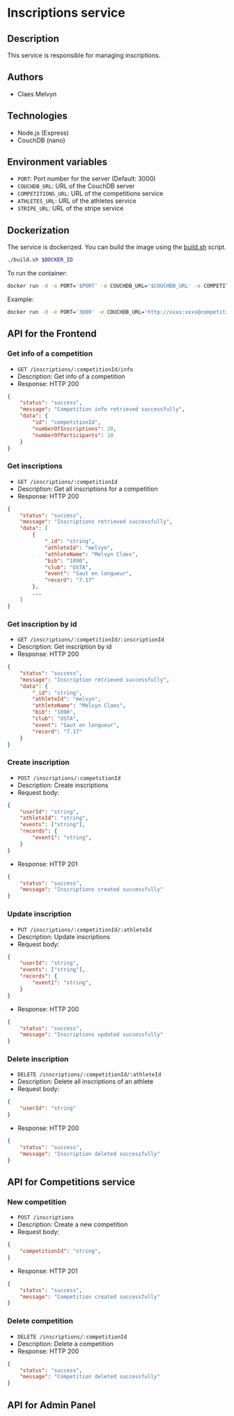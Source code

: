 # Inscriptions service

## Description

This service is responsible for managing inscriptions.

## Authors

- Claes Melvyn

## Technologies

- Node.js (Express)
- CouchDB (nano)

## Environment variables

- `PORT`: Port number for the server (Default: 3000)
- `COUCHDB_URL`: URL of the CouchDB server
- `COMPETITIONS_URL`: URL of the competitions service
- `ATHLETES_URL`: URL of the athletes service
- `STRIPE_URL`: URL of the stripe service

## Dockerization

The service is dockerized. You can build the image using the [build.sh](build.sh) script.

```bash
./build.sh $DOCKER_ID
```

To run the container:

```bash
docker run -d -e PORT='$PORT' -e COUCHDB_URL='$COUCHDB_URL' -e COMPETITIONS_URL='$COMPETITIONS_URL' -e ATHLETES_URL='$ATHLETES_URL' -e STRIPE_URL='$STRIPE_URL' -p $HOST_PORT:$PORT --name $CONTAINER_NAME $IMAGE_NAME
```

Example:

```bash
docker run -d -e PORT='3000' -e COUCHDB_URL='http://xxxx:xxxx@competitionmanager.be:4003' -e COMPETITIONS_URL='https://competitionmanager.be/' -e ATHLETES_URL='https://competitionmanager.be/' -e STRIPE_URL='https://competitionmanager.be/' -p 80:3000 --name inscriptions-service claesweb/cm-inscriptions
```

## API for the Frontend

### Get info of a competition

- `GET /inscriptions/:competitionId/info`
- Description: Get info of a competition
- Response: HTTP 200
```json
{
    "status": "success",
    "message": "Competition info retrieved successfully",
    "data": {
        "id": "competitionId",
        "numberOfInscriptions": 20,
        "numberOfParticipants": 10
    }
}
```

### Get inscriptions

- `GET /inscriptions/:competitionId`
- Description: Get all inscriptions for a competition
- Response: HTTP 200
```json
{
    "status": "success",
    "message": "Inscriptions retrieved successfully",
    "data": [
        {
            "_id": "string",
            "athleteId": "melvyn",
            "athleteName": "Melvyn Claes",
            "bib": "1090",
            "club": "USTA",
            "event": "Saut en longueur",
            "record": "7.17"
        },
        ...
    ]
}
```

### Get inscription by id

- `GET /inscriptions/:competitionId/:inscriptionId`
- Description: Get inscription by id
- Response: HTTP 200
```json
{
    "status": "success",
    "message": "Inscription retrieved successfully",
    "data": {
        "_id": "string",
        "athleteId": "melvyn",
        "athleteName": "Melvyn Claes",
        "bib": "1090",
        "club": "USTA",
        "event": "Saut en longueur",
        "record": "7.17"
    }
}
```

### Create inscription

- `POST /inscriptions/:competitionId`
- Description: Create inscriptions
- Request body:
```json
{
    "userId": "string",
    "athleteId": "string",
    "events": ["string"],
    "records": {
        "event1": "string",
    }
}
```
- Response: HTTP 201
```json
{
    "status": "success",
    "message": "Inscriptions created successfully"
}
```

### Update inscription

- `PUT /inscriptions/:competitionId/:athleteId`
- Description: Update inscriptions
- Request body:
```json
{
    "userId": "string",
    "events": ["string"],
    "records": {
        "event1": "string",
    }
}
```
- Response: HTTP 200
```json
{
    "status": "success",
    "message": "Inscriptions updated successfully"
}
```

### Delete inscription

- `DELETE /inscriptions/:competitionId/:athleteId`
- Description: Delete all inscriptions of an athlete
- Request body:
```json
{
    "userId": "string"
}
```
- Response: HTTP 200
```json
{
    "status": "success",
    "message": "Inscription deleted successfully"
}
```

## API for Competitions service

### New competition

- `POST /inscriptions`
- Description: Create a new competition
- Request body:
```json
{
    "competitionId": "string",
}
```
- Response: HTTP 201
```json
{
    "status": "success",
    "message": "Competition created successfully"
}
```

### Delete competition

- `DELETE /inscriptions/:competitionId`
- Description: Delete a competition
- Response: HTTP 200
```json
{
    "status": "success",
    "message": "Competition deleted successfully"
}
```

## API for Admin Panel



